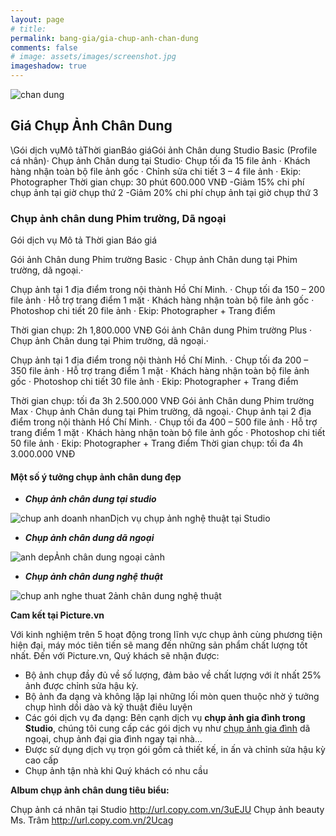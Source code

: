 ```yaml
---
layout: page
# title:
permalink: bang-gia/gia-chup-anh-chan-dung
comments: false
# image: assets/images/screenshot.jpg
imageshadow: true
---
```


 ![chan dung](https://picture.vn/wp-content/uploads/2020/10/chan-dung.jpg)

## Giá Chụp Ảnh Chân Dung

\Gói dịch vụMô tảThời gianBáo giáGói ảnh Chân dung Studio Basic (Profile cá nhân)·        Chụp ảnh Chân dung tại Studio· Chụp tối đa 15 file ảnh
·        Khách hàng nhận toàn bộ file ảnh gốc
·        Chỉnh sửa chi tiết 3 – 4 file ảnh
·        Ekip: Photographer Thời gian chụp: 30 phút
600.000 VNĐ
-Giảm 15% chi phí chụp ảnh tại giờ chụp thứ 2
-Giảm 20% chi phí chụp ảnh tại giờ chụp thứ 3

### Chụp ảnh chân dung Phim trường, Dã ngoại

Gói dịch vụ	Mô tả	Thời gian	Báo giá

Gói ảnh Chân dung Phim trường Basic
·        Chụp ảnh Chân dung tại Phim trường, dã ngoại.·



Chụp ảnh tại 1 địa điểm trong nội thành Hồ Chí Minh.
·        Chụp tối đa 150 – 200 file ảnh
·        Hỗ trợ trang điểm 1 mặt
·        Khách hàng nhận toàn bộ file ảnh gốc
·        Photoshop chi tiết 20 file ảnh
·        Ekip: Photographer + Trang điểm


Thời gian chụp: 2h
1,800.000 VNĐ
Gói ảnh Chân dung Phim trường Plus
·        Chụp ảnh Chân dung tại Phim trường, dã ngoại.·



Chụp ảnh tại 1 địa điểm trong nội thành Hồ Chí Minh.
·        Chụp tối đa 200 – 350 file ảnh
·        Hỗ trợ trang điểm 1 mặt
·        Khách hàng nhận toàn bộ file ảnh gốc
·        Photoshop chi tiết 30 file ảnh
·        Ekip: Photographer + Trang điểm


Thời gian chụp: tối đa 3h
2.500.000 VNĐ
Gói ảnh Chân dung Phim trường Max	·        Chụp ảnh Chân dung tại Phim trường, dã ngoại.·        Chụp ảnh tại 2 địa điểm trong nội thành Hồ Chí Minh.
·        Chụp tối đa 400 – 500 file ảnh
·        Hỗ trợ trang điểm 1 mặt
·        Khách hàng nhận toàn bộ file ảnh gốc
·        Photoshop chi tiết 50 file ảnh
·        Ekip: Photographer + Trang điểm
Thời gian chụp: tối đa 4h
3.000.000 VNĐ


#### **Một số ý tưởng chụp ảnh chân dung đẹp**

*   _**Chụp ảnh chân dung tại studio**_

![chup anh doanh nhan](https://picture.vn/wp-content/uploads/2020/10/chup-anh-doanh-nhan.jpg)Dịch vụ chụp ảnh nghệ thuật tại Studio

*   _**Chụp ảnh chân dung dã ngoại**_

![anh dep](https://picture.vn/wp-content/uploads/2016/09/anh-dep-683x1024.jpg)Ảnh chân dung ngoại cảnh

*   _**Chụp ảnh chân dung nghệ thuật**_

![chup anh nghe thuat 2](https://picture.vn/wp-content/uploads/2020/10/chup-anh-nghe-thuat-2.jpg)ảnh chân dung nghệ thuật

**Cam kết tại Picture.vn**

Với kinh nghiệm trên 5 hoạt động trong lĩnh vực chụp ảnh cùng phương tiện hiện đại, máy móc tiên tiến sẽ mang đến những sản phẩm chất lượng tốt nhất. Đến với Picture.vn, Quý khách sẽ nhận được:

*   Bộ ảnh chụp đầy đủ về số lượng, đảm bảo về chất lượng với ít nhất 25% ảnh được chỉnh sửa hậu kỳ.
*   Bộ ảnh đa dạng và không lặp lại những lối mòn quen thuộc nhờ ý tưởng chụp hình dồi dào và kỹ thuật điêu luyện
*   Các gói dịch vụ đa dạng: Bên cạnh dịch vụ **chụp ảnh gia đình trong Studio**, chúng tôi cung cấp các gói dịch vụ như [chụp ảnh gia đình](https://picture.vn/chup-anh-gia-dinh-2018) dã ngoại, chụp ảnh đại gia đình ngay tại nhà…
*   Được sử dụng dịch vụ trọn gói gồm cả thiết kế, in ấn và chỉnh sửa hậu kỳ cao cấp
*   Chụp ảnh tận nhà khi Quý khách có nhu cầu

**Album chụp ảnh chân dung tiêu biểu:**

Chụp ảnh cá nhân tại Studio
http://url.copy.com.vn/3uEJU
Chụp ảnh beauty Ms. Trâm
http://url.copy.com.vn/2Ucag

